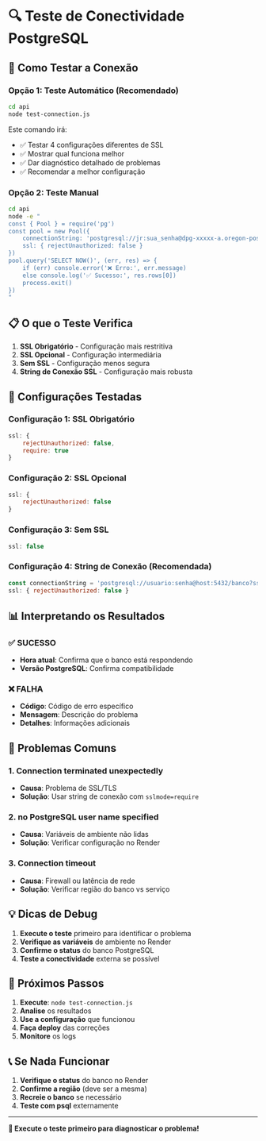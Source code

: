 # 🔍 Teste de Conectividade PostgreSQL

## 🚀 Como Testar a Conexão

### Opção 1: Teste Automático (Recomendado)
```bash
cd api
node test-connection.js
```

Este comando irá:
- ✅ Testar 4 configurações diferentes de SSL
- ✅ Mostrar qual funciona melhor
- ✅ Dar diagnóstico detalhado de problemas
- ✅ Recomendar a melhor configuração

### Opção 2: Teste Manual
```bash
cd api
node -e "
const { Pool } = require('pg')
const pool = new Pool({
    connectionString: 'postgresql://jr:sua_senha@dpg-xxxxx-a.oregon-postgres.render.com:5432/websiteinfo?sslmode=require',
    ssl: { rejectUnauthorized: false }
})
pool.query('SELECT NOW()', (err, res) => {
    if (err) console.error('❌ Erro:', err.message)
    else console.log('✅ Sucesso:', res.rows[0])
    process.exit()
})
"
```

## 📋 O que o Teste Verifica

1. **SSL Obrigatório** - Configuração mais restritiva
2. **SSL Opcional** - Configuração intermediária  
3. **Sem SSL** - Configuração menos segura
4. **String de Conexão SSL** - Configuração mais robusta

## 🔧 Configurações Testadas

### Configuração 1: SSL Obrigatório
```javascript
ssl: {
    rejectUnauthorized: false,
    require: true
}
```

### Configuração 2: SSL Opcional
```javascript
ssl: {
    rejectUnauthorized: false
}
```

### Configuração 3: Sem SSL
```javascript
ssl: false
```

### Configuração 4: String de Conexão (Recomendada)
```javascript
const connectionString = 'postgresql://usuario:senha@host:5432/banco?sslmode=require'
ssl: { rejectUnauthorized: false }
```

## 📊 Interpretando os Resultados

### ✅ SUCESSO
- **Hora atual**: Confirma que o banco está respondendo
- **Versão PostgreSQL**: Confirma compatibilidade

### ❌ FALHA
- **Código**: Código de erro específico
- **Mensagem**: Descrição do problema
- **Detalhes**: Informações adicionais

## 🚨 Problemas Comuns

### 1. **Connection terminated unexpectedly**
- **Causa**: Problema de SSL/TLS
- **Solução**: Usar string de conexão com `sslmode=require`

### 2. **no PostgreSQL user name specified**
- **Causa**: Variáveis de ambiente não lidas
- **Solução**: Verificar configuração no Render

### 3. **Connection timeout**
- **Causa**: Firewall ou latência de rede
- **Solução**: Verificar região do banco vs serviço

## 💡 Dicas de Debug

1. **Execute o teste** primeiro para identificar o problema
2. **Verifique as variáveis** de ambiente no Render
3. **Confirme o status** do banco PostgreSQL
4. **Teste a conectividade** externa se possível

## 🔄 Próximos Passos

1. **Execute**: `node test-connection.js`
2. **Analise** os resultados
3. **Use a configuração** que funcionou
4. **Faça deploy** das correções
5. **Monitore** os logs

## 📞 Se Nada Funcionar

1. **Verifique o status** do banco no Render
2. **Confirme a região** (deve ser a mesma)
3. **Recreie o banco** se necessário
4. **Teste com psql** externamente

---

**🎯 Execute o teste primeiro para diagnosticar o problema!**
